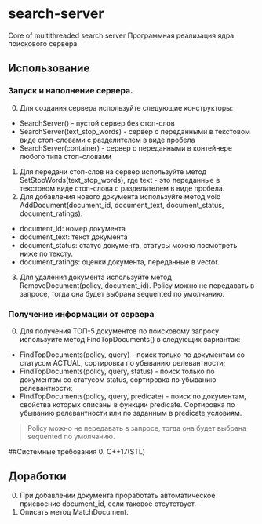 # search-server
Core of multithreaded search server
Программная реализация ядра поискового сервера.

## Использование
### Запуск и наполнение сервера.
0. Для создания сервера используйте следующие конструкторы:
+ SearchServer() - пустой сервер без стоп-слов
+ SearchServer(text_stop_words) - сервер с переданными в текстовом виде стоп-словами с разделителем в виде пробела
+ SearchServer(container) - сервер с переданными в контейнере любого типа стоп-словами
1. Для передачи стоп-слов на сервер используйте метод SetStopWords(text_stop_words), где text - это переданные в текстовом виде стоп-слова с разделителем в виде пробела.
2. Для добавления нового документа используйте метод void AddDocument(document_id, document_text, document_status, document_ratings).
+ document_id: номер документа
+ document_text: текст документа
+ document_status: статус документа, статусы можно посмотреть ниже по тексту.
+ document_ratings: оценки документа, переданные в vector<int>.
3. Для удаления документа используйте метод RemoveDocument(policy, document_id). Policy можно не передавать в запросе, тогда она будет выбрана sequented по умолчанию.
### Получение информации от сервера
0. Для получения ТОП-5 документов по поисковому запросу используйте метод FindTopDocuments() в следующих вариантах:
+ FindTopDocuments(policy, query) - поиск только по документам со статусом ACTUAL, сортировка по убыванию релевантности;
+ FindTopDocuments(policy, query, status) - поиск только по документам со статусом status, сортировка по убыванию релевантности;
+ FindTopDocuments(policy, query, predicate) - поиск по документам, свойства которых описаны в функции predicate. Сортировка по убыванию релевантности или по заданным в predicate условиям.
> Policy можно не передавать в запросе, тогда она будет выбрана sequented по умолчанию.

##Системные требования
0. С++17(STL)

## Доработки
0. При добавлении документа проработать автоматическое присвоение document_id, если таковое отсутствует.
1. Описать метод MatchDocument.
